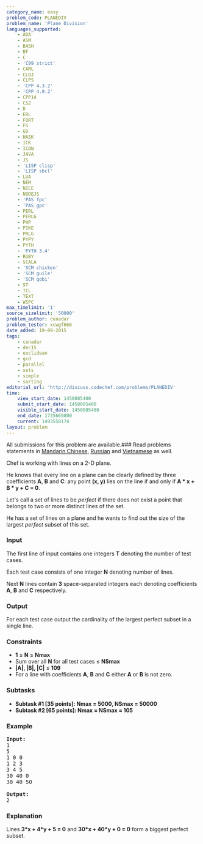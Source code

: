 ```yaml
---
category_name: easy
problem_code: PLANEDIV
problem_name: 'Plane Division'
languages_supported:
    - ADA
    - ASM
    - BASH
    - BF
    - C
    - 'C99 strict'
    - CAML
    - CLOJ
    - CLPS
    - 'CPP 4.3.2'
    - 'CPP 4.9.2'
    - CPP14
    - CS2
    - D
    - ERL
    - FORT
    - FS
    - GO
    - HASK
    - ICK
    - ICON
    - JAVA
    - JS
    - 'LISP clisp'
    - 'LISP sbcl'
    - LUA
    - NEM
    - NICE
    - NODEJS
    - 'PAS fpc'
    - 'PAS gpc'
    - PERL
    - PERL6
    - PHP
    - PIKE
    - PRLG
    - PYPY
    - PYTH
    - 'PYTH 3.4'
    - RUBY
    - SCALA
    - 'SCM chicken'
    - 'SCM guile'
    - 'SCM qobi'
    - ST
    - TCL
    - TEXT
    - WSPC
max_timelimit: '1'
source_sizelimit: '50000'
problem_author: cenadar
problem_tester: xcwgf666
date_added: 19-09-2015
tags:
    - cenadar
    - dec15
    - euclidean
    - gcd
    - parallel
    - sets
    - simple
    - sorting
editorial_url: 'http://discuss.codechef.com/problems/PLANEDIV'
time:
    view_start_date: 1450085400
    submit_start_date: 1450085400
    visible_start_date: 1450085400
    end_date: 1735669800
    current: 1493558174
layout: problem
---
```

All submissions for this problem are available.###  Read problems statements in [Mandarin Chinese](http://www.codechef.com/download/translated/DEC15/mandarin/PLANEDIV.pdf), [Russian](http://www.codechef.com/download/translated/DEC15/russian/PLANEDIV.pdf) and [Vietnamese](http://www.codechef.com/download/translated/DEC15/vietnamese/PLANEDIV.pdf) as well.

Chef is working with lines on a 2-D plane.

He knows that every line on a plane can be clearly defined by three coefficients **A**, **B** and **C**: any point **(x, y)** lies on the line if and only if **A \* x + B \* y + C = 0**.

Let's call a set of lines to be *perfect* if there does not exist a point that belongs to two or more distinct lines of the set.

He has a set of lines on a plane and he wants to find out the size of the largest *perfect* subset of this set.

### Input

The first line of input contains one integers **T** denoting the number of test cases.

Each test case consists of one integer **N** denoting number of lines.

Next **N** lines contain **3** space-separated integers each denoting coefficients **A**, **B** and **C** respectively.

### Output

For each test case output the cardinality of the largest perfect subset in a single line.

### Constraints

- **1** ≤ **N** ≤ **Nmax**
- Sum over all **N** for all test cases ≤ **NSmax**
- **|A|, |B|, |C|** ≤ **109**
- For a line with coefficients **A**, **B** and **C** either **A** or **B** is not zero.

### Subtasks

- **Subtask #1 \[35 points\]: Nmax = 5000, NSmax = 50000**
- **Subtask #2 \[65 points\]: Nmax = NSmax = 105**

### Example

<pre><b>Input:</b>
<tt>1
5
1 0 0
1 2 3
3 4 5
30 40 0
30 40 50</tt>

<b>Output:</b>
<tt>2</tt>
</pre>
### Explanation

Lines **3\*x + 4\*y + 5 = 0** and **30\*x + 40\*y + 0 = 0** form a biggest perfect subset.
